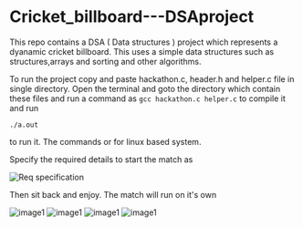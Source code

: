 # Cricket_billboard---DSAproject
This repo contains a DSA ( Data structures ) project which represents a dyanamic cricket billboard.
This uses a simple data structures such as structures,arrays and sorting and other algorithms.

To run the project copy and paste hackathon.c, header.h and helper.c file in single directory. Open the terminal and goto the directory which contain these files and run a command as
```gcc hackathon.c helper.c```
to compile it
and run

```./a.out```

to run it. The commands or for linux based system.

Specify the required details to start the match as

![Req specification](images/image4.png)

Then sit back and enjoy.
The match will run on it's own

![image1](images/image1.png)
![image1](images/image2.png)
![image1](images/image5.png)
![image1](images/image6.png)
